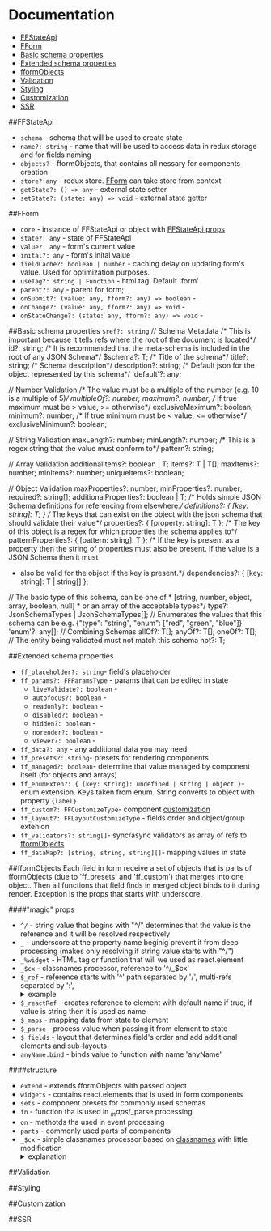 

# Documentation



- [FFStateApi](#ffstateapi)
- [FForm](#fform)
- [Basic schema properties](#basic-schema-properties)
- [Extended schema properties](#extended-schema-properties)
- [fformObjects](#fformobjects)
- [Validation](#validation)
- [Styling](#styling)
- [Customization](#customization)
- [SSR](#ssr)


##FFStateApi
-   `schema` - schema that will be used to create state
-   `name?: string` - name that will be used to access data in redux storage and for fields naming
-   `objects?` - fformObjects, that contains all nessary for  components creation
-   `store?:any` - redux store. [FForm](#fform) can take store from context
-   `getState?: () => any` - external state setter
-   `setState?: (state: any) => void` - external state getter


##FForm
- `core` - instance of FFStateApi or object with [FFStateApi props](#ffstateapi) 
- `state?: any` - state of FFStateApi
- `value?: any` - form's current value
- `inital?: any` - form's inital value
- `fieldCache?: boolean | number` - caching delay on updating form's value. Used for optimization purposes.
- `useTag?: string | Function` - html tag. Default 'form' 
- `parent?: any` - parent for form;
- `onSubmit?: (value: any, fform?: any) => boolean` -
- `onChange?: (value: any, fform?: any) => void` -
- `onStateChange?: (state: any, fform?: any) => void` -


##Basic schema properties
`$ref?: string`
  // Schema Metadata
  /* This is important because it tells refs where the root of the document is located*/
  id?: string;
  /* It is recommended that the meta-schema is included in the root of any JSON Schema*/
  $schema?: T;
  /* Title of the schema*/
  title?: string;
  /* Schema description*/
  description?: string;
  /* Default json for the object represented by this schema*/
  'default'?: any;

  // Number Validation
  /* The value must be a multiple of the number (e.g. 10 is a multiple of 5)*/
  multipleOf?: number;
  maximum?: number;
  /* If true maximum must be > value, >= otherwise*/
  exclusiveMaximum?: boolean;
  minimum?: number;
  /* If true minimum must be < value, <= otherwise*/
  exclusiveMinimum?: boolean;

  // String Validation
  maxLength?: number;
  minLength?: number;
  /* This is a regex string that the value must conform to*/
  pattern?: string;

  // Array Validation
  additionalItems?: boolean | T;
  items?: T | T[];
  maxItems?: number;
  minItems?: number;
  uniqueItems?: boolean;

  // Object Validation
  maxProperties?: number;
  minProperties?: number;
  required?: string[];
  additionalProperties?: boolean | T;
  /* Holds simple JSON Schema definitions for  referencing from elsewhere.*/
  definitions?: { [key: string]: T; }
  /* The keys that can exist on the object with the  json schema that should validate their value*/
  properties?: { [property: string]: T };
  /* The key of this object is a regex for which properties the schema applies to*/
  patternProperties?: { [pattern: string]: T };
  /* If the key is present as a property then the string of properties must also be present. If the value is a JSON Schema then it must 
   * also be valid for the object if the key is  present.*/
  dependencies?: { [key: string]: T | string[] };

  // The basic type of this schema, can be one of * [string, number, object, array, boolean, null] * or an array of the acceptable types*/
  type?: JsonSchemaTypes | JsonSchemaTypes[];
  // Enumerates the values that this schema can be  e.g. {"type": "string",   "enum": ["red", "green", "blue"]}
  'enum'?: any[];
  // Combining Schemas
  allOf?: T[];
  anyOf?: T[];
  oneOf?: T[];
  // The entity being validated must not match this schema
  not?: T;

##Extended schema properties

- `ff_placeholder?: string`- field's placeholder
- `ff_params?: FFParamsType` - params that can be edited in state
	-   `liveValidate?: boolean` - 
	-  `autofocus?: boolean` -
	-  `readonly?: boolean` -
	-  `disabled?: boolean` -
	-  `hidden?: boolean` -
	-  `norender?: boolean` -
	-  `viewer?: boolean` -
- `ff_data?: any` - any additional data you may need
- `ff_presets?: string`- presets for rendering components
- `ff_managed?: boolean`- determine that value managed by component itself (for objects and arrays)
- `ff_enumExten?: { [key: string]: undefined | string | object }`- enum extension. Keys taken from enum. String converts to object with property `{label}`
- `ff_custom?: FFCustomizeType`- component [customization](#customization)
- `ff_layout?: FFLayoutCustomizeType` - fields order and object/group extenion
- `ff_validators?: string[]`- sync/async validators as array of refs to [fformObjects](#fformobjects)
- `ff_dataMap?: [string, string, string][]`- mapping values in state

##fformObjects
Each field in form receive a set of objects that is parts of fformObjects (due to 'ff_presets' and 'ff_custom') that merges into one object. Then all functions that field finds in merged object binds to it during render. Exception is the props that starts with underscore.

####"magic" props
- `^/` - string value that begins with "^/" determines that the value is the reference and it will be resolved respectively
- `_` - underscore at the property name beginig prevent it from deep processing (makes only resolving if string value starts with "^/")
- `_%widget` - HTML tag or function that will we used as react.element
- `_$cx` - classnames processor, reference to '^/_$cx'
- `$_ref` - reference starts with '^' path separated by '/', multi-refs separated by ':', <details><summary>example</summary> `{$_ref:'^/sets/base:^/sets/boolean'}`</details>
- `$_reactRef` - creates reference to element with default name if true, if value is string then it is used as name 
- `$_maps` - mapping data from state to element
- `$_parse` - process value when passing it from element to state
- `$_fields` - layout that determines field's order and add additional elements and sub-layouts
- `anyName.bind` - binds value to function with name 'anyName'

####structure
- `extend` - extends fformObjects with passed object
- `widgets` - contains react.elements that is used in form components
- `sets` - component presets for commonly used schemas
- `fn` - function tha is used in $_maps/$_parse processing 
- `on` - methotds tha used in event processing
- `parts` - commonly used parts of components
- `_$cx` - simple classnames processor based on [classnames](https://github.com/JedWatson/classnames) with little modification <details><summary>explanation</summary> object property name added only if value is strict "true" (trusty is classnames), otherwise if value is trusty but not true it process recursively</details>

##Validation


##Styling


##Customization


##SSR